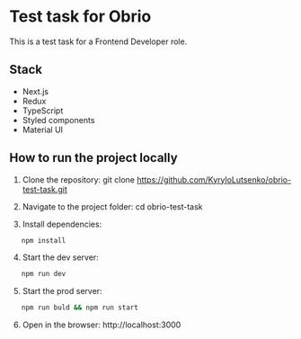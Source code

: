 # Test task for Obrio

This is a test task for a Frontend Developer role.

## Stack

- Next.js
- Redux
- TypeScript
- Styled components
- Material UI

## How to run the project locally

1. Clone the repository:
   git clone https://github.com/KyryloLutsenko/obrio-test-task.git

2. Navigate to the project folder:
   cd obrio-test-task

3. Install dependencies:

```bash
   npm install
```

4. Start the dev server:

```bash
   npm run dev
```

5. Start the prod server:

```bash
   npm run buld && npm run start
```

6. Open in the browser: http://localhost:3000
